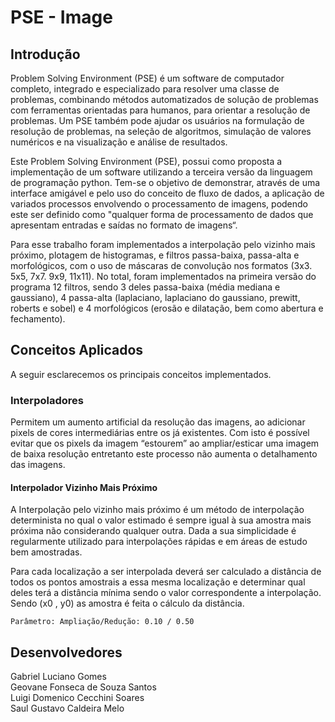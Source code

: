# PSE - Image

## Introdução
Problem Solving Environment (PSE)  é um software de computador completo, integrado e especializado 
para resolver uma classe de problemas, combinando métodos automatizados de solução de problemas com 
ferramentas orientadas para humanos, para orientar a resolução de problemas. Um PSE também pode ajudar 
os usuários na formulação de resolução de problemas, na seleção de algoritmos, simulação de valores numéricos 
e na visualização e análise de resultados.  

Este Problem Solving Environment (PSE), possui como proposta a implementação de um software utilizando a 
terceira versão da linguagem de programação python. Tem-se o objetivo de demonstrar, através de uma interface 
amigável e pelo uso do conceito de fluxo de dados, a aplicação de variados processos envolvendo o processamento 
de imagens, podendo este ser definido como "qualquer forma de processamento de dados que apresentam entradas e 
saídas no formato de imagens“. 

Para esse trabalho foram implementados a interpolação pelo vizinho mais próximo, plotagem de histogramas, e 
filtros passa-baixa, passa-alta e morfológicos, com o uso de máscaras de convolução nos formatos (3x3. 5x5, 7x7. 
9x9, 11x11). No total, foram implementados na primeira versão do programa 12 filtros, sendo 3 deles passa-baixa (média
mediana e gaussiano), 4 passa-alta (laplaciano, laplaciano do gaussiano, prewitt, roberts e sobel) e 4 morfológicos
(erosão e dilatação, bem como abertura e fechamento).

## Conceitos Aplicados
A seguir esclarecemos os principais conceitos implementados.

### Interpoladores
Permitem um aumento artificial da resolução das imagens, ao adicionar pixels de cores intermediárias entre 
os já existentes. Com isto é possível evitar que os pixels da imagem “estourem” ao ampliar/esticar uma imagem 
de baixa resolução entretanto este processo não aumenta o detalhamento das imagens.

#### Interpolador Vizinho Mais Próximo
A Interpolação pelo vizinho mais próximo é um método de interpolação determinista no qual o valor estimado é sempre 
igual à sua amostra mais próxima não considerando qualquer outra. Dada a sua simplicidade é regularmente utilizado 
para interpolações rápidas e em áreas de estudo bem amostradas. 

Para cada localização a ser interpolada deverá ser calculado a distância de todos os pontos amostrais a essa mesma 
localização e determinar qual deles terá a distância mínima sendo o valor correspondente a interpolação. Sendo (x0 , y0) 
as amostra é feita o cálculo da distância.

    Parâmetro: Ampliação/Redução: 0.10 / 0.50


## Desenvolvedores
Gabriel Luciano Gomes  
Geovane Fonseca de Souza Santos  
Luigi Domenico Cecchini Soares  
Saul Gustavo Caldeira Melo  
